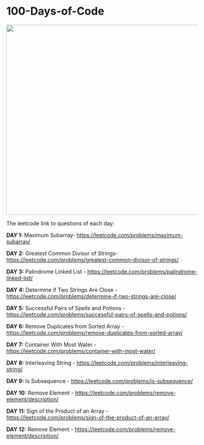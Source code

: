 # 100-Days-of-Code

<img src ="https://github.com/AswinPKumar01/100-Days-of-Code/assets/118362715/05779e33-d524-41ee-8f3b-31e4595f5f01" width ="600" height = "500">

The leetcode link to questions of each day:

**DAY 1:** Maximum Subarray- https://leetcode.com/problems/maximum-subarray/

**DAY 2:** Greatest Common Divisor of Strings- https://leetcode.com/problems/greatest-common-divisor-of-strings/

**DAY 3:** Palindrome Linked List - https://leetcode.com/problems/palindrome-linked-list/

**DAY 4:** Determine if Two Strings Are Close - https://leetcode.com/problems/determine-if-two-strings-are-close/

**DAY 5:** Successful Pairs of Spells and Potions - https://leetcode.com/problems/successful-pairs-of-spells-and-potions/

**DAY 6:** Remove Duplicates from Sorted Array - https://leetcode.com/problems/remove-duplicates-from-sorted-array/

**DAY 7:** Container With Most Water - https://leetcode.com/problems/container-with-most-water/

**DAY 8:** Interleaving String - https://leetcode.com/problems/interleaving-string/

**DAY 9:** Is Subsequence - https://leetcode.com/problems/is-subsequence/

**DAY 10:** Remove Element - https://leetcode.com/problems/remove-element/description/

**DAY 11:** Sign of the Product of an Array - https://leetcode.com/problems/sign-of-the-product-of-an-array/

**DAY 12:** Remove Element - https://leetcode.com/problems/remove-element/description/
